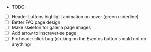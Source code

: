 * TODO:

- [ ] Header buttons highlight animation on hover (green underline)
- [ ] Better FAQ page design
- [ ] Make skeleton for galeria page images
- [ ] Add arrow to inscrever-se page
- [ ] Fix header click bug (clicking on the Eventos button should not do anything)